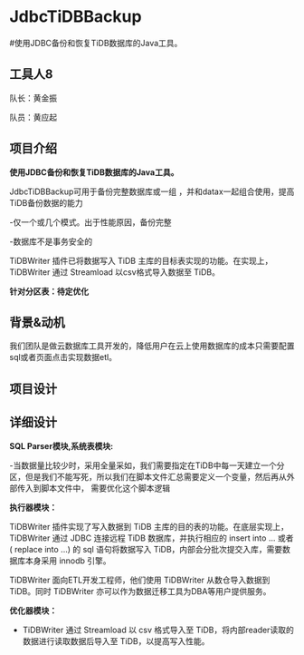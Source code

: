 # JdbcTiDBBackup

#使用JDBC备份和恢复TiDB数据库的Java工具。



## 工具人8

队长：黄金振

队员：黄应起

## 项目介绍

**使用JDBC备份和恢复TiDB数据库的Java工具。**

JdbcTiDBBackup可用于备份完整数据库或一组 ，并和datax一起组合使用，提高TiDB备份数据的能力

-仅一个或几个模式。出于性能原因，备份完整

-数据库不是事务安全的

TiDBWriter 插件已将数据写入 TiDB 主库的目标表实现的功能。在实现上，TiDBWriter 通过 Streamload 以csv格式导入数据至 TiDB。

**针对分区表：待定优化**

## 背景&动机

我们团队是做云数据库工具开发的，降低用户在云上使用数据库的成本只需要配置sql或者页面点击实现数据etl。

## 项目设计

## 详细设计


**SQL Parser模块,系统表模块:**

-当数据量比较少时，采用全量采如，我们需要指定在TiDB中每一天建立一个分区，但是我们不能写死，所以我们在脚本文件汇总需要定义一个变量，然后再从外部传入到脚本文件中，
需要优化这个脚本逻辑

**执行器模块：**

TiDBWriter 插件实现了写入数据到 TiDB 主库的目的表的功能。在底层实现上， TiDBWriter 通过 JDBC 连接远程 TiDB 数据库，并执行相应的 insert into ... 或者 ( replace into ...) 的 sql 语句将数据写入 TiDB，内部会分批次提交入库，需要数据库本身采用 innodb 引擎。

TiDBWriter 面向ETL开发工程师，他们使用 TiDBWriter 从数仓导入数据到 TiDB。同时 TiDBWriter 亦可以作为数据迁移工具为DBA等用户提供服务。


**优化器模块：**

- TiDBWriter 通过 Streamload 以 csv 格式导入至 TiDB，将内部reader读取的数据进行读取数据后导入至 TiDB，以提高写入性能。
